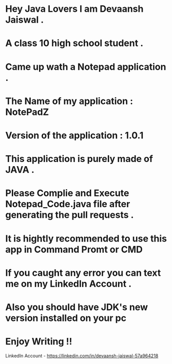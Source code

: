 # Hey Java Lovers I am Devaansh Jaiswal .

# A class 10 high school student .

# Came up wath a Notepad application .

# The Name of my application : NotePadZ

# Version of the application : 1.0.1

# This application is purely made of JAVA .

# Please Complie and Execute Notepad_Code.java file after generating the pull requests .

# It is hightly recommended to use this app in Command Promt or CMD 

# If you caught any error you can text me on my LinkedIn Account .

# Also you should have JDK's new version installed on your pc 

# Enjoy Writing !!

LinkedIn Account - https://linkedin.com/in/devaansh-jaiswal-57a964218
